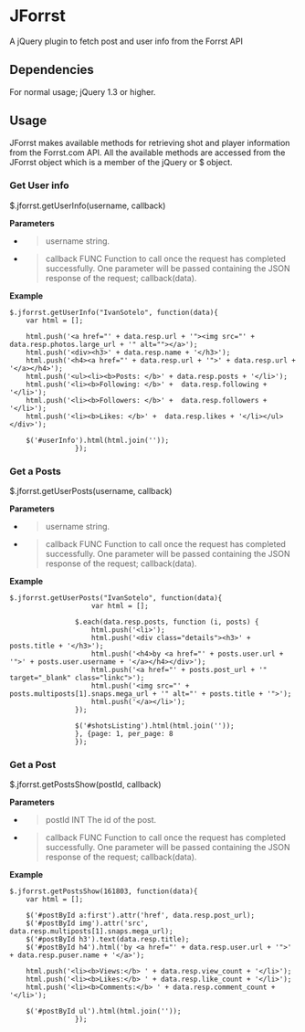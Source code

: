 # JForrst
A jQuery plugin to fetch post and user info from the Forrst API

## Dependencies
For normal usage; jQuery 1.3 or higher.

## Usage
JForrst makes available methods for retrieving shot and player information from the Forrst.com API. All the available methods are accessed from the JForrst object which is a member of the jQuery or $ object.

### Get User info
$.jforrst.getUserInfo(username, callback)

**Parameters**
* > username string.
* > callback FUNC Function to call once the request has completed successfully. One parameter will be passed containing the JSON response of the request; callback(data).

**Example**
```
$.jforrst.getUserInfo("IvanSotelo", function(data){
    var html = [];

    html.push('<a href="' + data.resp.url + '"><img src="' +  data.resp.photos.large_url + '" alt=""></a>');
    html.push('<div><h3>' + data.resp.name + '</h3>');
    html.push('<h4><a href="' + data.resp.url + '">' + data.resp.url + '</a></h4>');
    html.push('<ul><li><b>Posts: </b>' + data.resp.posts + '</li>');
    html.push('<li><b>Following: </b>' +  data.resp.following + '</li>');
    html.push('<li><b>Followers: </b>' +  data.resp.followers + '</li>');
    html.push('<li><b>Likes: </b>' +  data.resp.likes + '</li></ul></div>');

    $('#userInfo').html(html.join(''));
                });    
```

### Get a Posts
$.jforrst.getUserPosts(username, callback)

**Parameters**
* > username string.
* > callback FUNC Function to call once the request has completed successfully. One parameter will be passed containing the JSON response of the request; callback(data).

**Example**
```
$.jforrst.getUserPosts("IvanSotelo", function(data){
                    var html = [];

                $.each(data.resp.posts, function (i, posts) {
                    html.push('<li>');
                    html.push('<div class="details"><h3>' + posts.title + '</h3>');
                    html.push('<h4>by <a href="' + posts.user.url + '">' + posts.user.username + '</a></h4></div>');
                    html.push('<a href="' + posts.post_url + '" target="_blank" class="linkc">');
                    html.push('<img src="' + posts.multiposts[1].snaps.mega_url + '" alt="' + posts.title + '">');
                    html.push('</a></li>');
                });
    
                $('#shotsListing').html(html.join(''));
                }, {page: 1, per_page: 8
                });    
```

### Get a Post
$.jforrst.getPostsShow(postId, callback)

**Parameters**
* > postId INT The id of the post.
* > callback FUNC Function to call once the request has completed successfully. One parameter will be passed containing the JSON response of the request; callback(data).

**Example**
```
$.jforrst.getPostsShow(161803, function(data){
    var html = [];

    $('#postById a:first').attr('href', data.resp.post_url);
    $('#postById img').attr('src', data.resp.multiposts[1].snaps.mega_url);
    $('#postById h3').text(data.resp.title);
    $('#postById h4').html('by <a href="' + data.resp.user.url + '">' + data.resp.puser.name + '</a>');

    html.push('<li><b>Views:</b> ' + data.resp.view_count + '</li>');
    html.push('<li><b>Likes:</b> ' + data.resp.like_count + '</li>');
    html.push('<li><b>Comments:</b> ' + data.resp.comment_count + '</li>');

    $('#postById ul').html(html.join(''));
                });    
```

